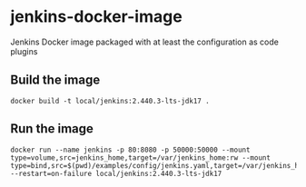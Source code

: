 # jenkins-docker-image
Jenkins Docker image packaged with at least the configuration as code plugins

## Build the image
```
docker build -t local/jenkins:2.440.3-lts-jdk17 .
```

## Run the image
```
docker run --name jenkins -p 80:8080 -p 50000:50000 --mount type=volume,src=jenkins_home,target=/var/jenkins_home:rw --mount type=bind,src=$(pwd)/examples/config/jenkins.yaml,target=/var/jenkins_home/jenkins.yaml --restart=on-failure local/jenkins:2.440.3-lts-jdk17
```
